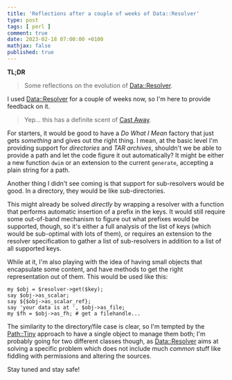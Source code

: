 ```yaml
---
title: 'Reflections after a couple of weeks of Data::Resolver'
type: post
tags: [ perl ]
comment: true
date: 2023-02-18 07:00:00 +0100
mathjax: false
published: true
---
```


**TL;DR**

> Some reflections on the evolution of [Data::Resolver][].

I used [Data::Resolver][] for a couple of weeks now, so I'm here to
provide feedback on it.

> Yep... this has a definite scent of [Cast Away][ca].

For starters, it would be good to have a *Do What I Mean* factory that
just gets *something* and gives out the right thing. I mean, at the
basic level I'm providing support for *directories* and *TAR archives*,
shouldn't we be able to provide a path and let the code figure it out
automatically? It might be either a new function `dwim` or an extension
to the current `generate`, accepting a plain string for a path.

Another thing I didn't see coming is that support for sub-resolvers
would be good. In a directory, they would be like sub-directories.

This might already be solved *directly* by wrapping a resolver with a
function that performs automatic insertion of a prefix in the keys. It
would still require some out-of-band mechanism to figure out what
prefixes would be supported, though, so it's either a full analysis of
the list of keys (which would be sub-optimal with lots of them), or
requires an extension to the resolver specification to gather a list of
sub-resolvers in addition to a list of all supported keys.

While at it, I'm also playing with the idea of having small objects that
encapsulate some content, and have methods to get the right
representation out of them. This would be used like this:

```
my $obj = $resolver->get($key);
say $obj->as_scalar;
say ${$obj->as_scalar_ref};
say 'your data is at ', $obj->as_file;
my $fh = $obj->as_fh; # get a filehandle...
```

The similarity to the directory/file case is clear, so I'm tempted by
the [Path::Tiny][] approach to have a single object to manage them both;
I'm probably going for two different classes though, as
[Data::Resolver][] aims at solving a specific problem which does not
include much *common* stuff like fiddling with permissions and altering
the sources.

Stay tuned and stay safe!


[ca]: https://en.wikipedia.org/wiki/Cast_Away
[Perl]: https://www.perl.org/
[Data::Resolver]: https://metacpan.org/pod/Data::Resolver
[Path::Tiny]: https://metacpan.org/pod/Path::Tiny
